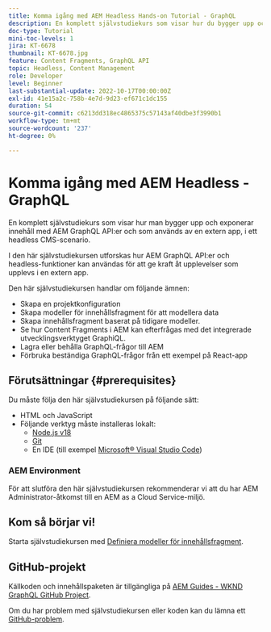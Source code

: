 ```yaml
---
title: Komma igång med AEM Headless Hands-on Tutorial - GraphQL
description: En komplett självstudiekurs som visar hur du bygger upp och visar innehåll med AEM GraphQL API:er.
doc-type: Tutorial
mini-toc-levels: 1
jira: KT-6678
thumbnail: KT-6678.jpg
feature: Content Fragments, GraphQL API
topic: Headless, Content Management
role: Developer
level: Beginner
last-substantial-update: 2022-10-17T00:00:00Z
exl-id: 41e15a2c-758b-4e7d-9d23-ef671c1dc155
duration: 54
source-git-commit: c6213dd318ec4865375c57143af40dbe3f3990b1
workflow-type: tm+mt
source-wordcount: '237'
ht-degree: 0%

---
```


# Komma igång med AEM Headless - GraphQL

En komplett självstudiekurs som visar hur man bygger upp och exponerar innehåll med AEM GraphQL API:er och som används av en extern app, i ett headless CMS-scenario.

I den här självstudiekursen utforskas hur AEM GraphQL API:er och headless-funktioner kan användas för att ge kraft åt upplevelser som upplevs i en extern app.

Den här självstudiekursen handlar om följande ämnen:

* Skapa en projektkonfiguration
* Skapa modeller för innehållsfragment för att modellera data
* Skapa innehållsfragment baserat på tidigare modeller.
* Se hur Content Fragments i AEM kan efterfrågas med det integrerade utvecklingsverktyget GraphiQL.
* Lagra eller behålla GraphQL-frågor till AEM
* Förbruka beständiga GraphQL-frågor från ett exempel på React-app

## Förutsättningar {#prerequisites}

Du måste följa den här självstudiekursen på följande sätt:

* HTML och JavaScript
* Följande verktyg måste installeras lokalt:
   * [Node.js v18](https://nodejs.org/)
   * [Git](https://git-scm.com/)
   * En IDE (till exempel [Microsoft® Visual Studio Code](https://code.visualstudio.com/))

### AEM Environment

För att slutföra den här självstudiekursen rekommenderar vi att du har AEM Administrator-åtkomst till en AEM as a Cloud Service-miljö.

## Kom så börjar vi!

Starta självstudiekursen med [Definiera modeller för innehållsfragment](content-fragment-models.md).

## GitHub-projekt

Källkoden och innehållspaketen är tillgängliga på [AEM Guides - WKND GraphQL GitHub Project](https://github.com/adobe/aem-guides-wknd-graphql).

Om du har problem med självstudiekursen eller koden kan du lämna ett [GitHub-problem](https://github.com/adobe/aem-guides-wknd-graphql/issues).
